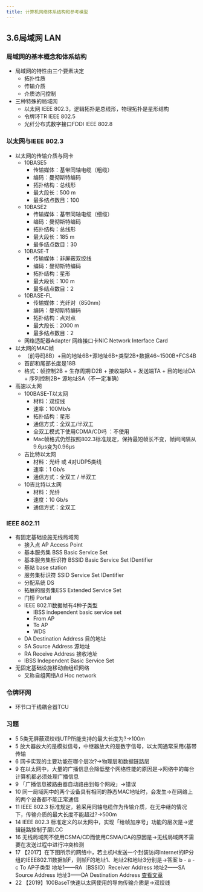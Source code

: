 ```yaml
---
title: 计算机网络体系结构和参考模型
---
```

## 3.6局域网 LAN
### 局域网的基本概念和体系结构
- 局域网的特性由三个要素决定
    - 拓扑性质
    - 传输介质
    - 介质访问控制
- 三种特殊的局域网
    - 以太网 IEEE 802.3，逻辑拓扑是总线形，物理拓扑是星形结构
    - 令牌环TR IEEE 802.5
    - 光纤分布式数字接口FDDI IEEE 802.8
### 以太网与IEEE 802.3 
- 以太网的传输介质与网卡
    - 10BASE5
        - 传输媒体：基带同轴电缆（粗缆）
        - 编码：曼彻斯特编码
        - 拓扑结构：总线形
        - 最大段长：500 m
        - 最多结点数目：100
    - 10BASE2
        - 传输媒体：基带同轴电缆（细缆）
        - 编码：曼彻斯特编码
        - 拓扑结构：总线形
        - 最大段长：185 m
        - 最多结点数目：30
    - 10BASE-T
        - 传输媒体：非屏蔽双绞线
        - 编码：曼彻斯特编码
        - 拓扑结构：星形
        - 最大段长：100 m
        - 最多结点数目：2
    - 10BASE-FL
        - 传输媒体：光纤对（850nm）
        - 编码：曼彻斯特编码
        - 拓扑结构：点对点
        - 最大段长：2000 m
        - 最多结点数目：2
    - 网络适配器Adapter 网络接口卡NIC Network Interface Card
- 以太网的MAC帧
    - （前导码8B）+目的地址6B+源地址6B+类型2B+数据46~1500B+FCS4B
    - 首部和尾部长度是18B
    - 格式：帧控制2B + 生存周期ID2B + 接收端RA + 发送端TA + 目的地址DA + 序列控制2B+ 源地址SA（不一定准确）
- 高速以太网
    - 100BASE-T以太网
        - 材料：双绞线 
        - 速率：100Mb/s
        - 拓扑结构：星形
        - 通信方式：全双工/半双工
        - 全双工模式下使用CDMA/CD吗 ：不使用
        - Mac帧格式仍然按照802.3标准规定，保持最短帧长不变，帧间间隔从9.6μs变为0.96μs
    - 吉比特以太网
        - 材料：光纤 或 4对UDP5类线
        - 速率：1 Gb/s
        - 通信方式：全双工 / 半双工
    - 10吉比特以太网
        - 材料：光纤
        - 速度：10 Gb/s
        - 通信方式：全双工
### IEEE 802.11
- 有固定基础设施无线局域网
    - 接入点 AP Access Point
    - 基本服务集 BSS  Basic Service Set
    - 基本服务集标识符 BSSID Basic Service Set IDentifier
    - 基站 base station
    - 服务集标识符 SSID Service Set IDentifier
    - 分配系统 DS 
    - 拓展的服务集ESS Extended Service Set
    - 门桥 Portal
    - IEEE 802.11数据帧有4种子类型
        - IBSS independent basic service set
        - From AP 
        - To AP 
        - WDS
    - DA Destination Address 目的地址
    - SA Source Address 源地址
    - RA Receive Address 接收地址
    - IBSS Independent Basic Service Set
- 无固定基础设施移动自组织网络
    - 又称自组网络Ad Hoc network
### 令牌环网
- 环节口干线耦合器TCU
### 习题
  - 5 5类无屏蔽双绞线UTP所能支持的最大长度为?→100m
  - 5 放大器放大的是模拟信号，中继器放大的是数字信号，以太网通常采用{基带传输
  - 6 网卡实现的主要功能在哪个层次?→物理层和数据链路层
  - 9 在以太网中，大量的广播信息会降低整个网络性能的原因是→网络中的每台计算机都必须处理广播信息
  - 9 「广播信息被路由器自动路由到每个网段」→错误
  - 10 同一局域网中的两个设备具有相同的静态MAC地址时，会发生→在网络上的两个设备都不能正常通信
  - 11 IEEE 802.3 标准规定，若采用同轴电缆作为传输介质，在无中继的情况下，传输介质的最大长度不能超过?→500m
  - 14 IEEE 802.3 标准定义的以太网中，实现「给帧加序号」功能的层次是→逻辑链路控制子层LCC
  - 16 无线局域网不使用CSMA/CD而使用CSMA/CA的原因是→无线局域网不需要在发送过程中进行冲突检测
  - 17 【2017】在下图所示的网络中，若主机H发送一个封装访问Internet的IP分组的IEEE802.11数据帧F，则帧F的地址1、地址2和地址3分别是→答案
b - a - c
To AP子类型
地址1——RA（BSSID）Receiver Address
地址2——SA Source Address
地址3——DA Destination Address
[查看文章](https://blog.csdn.net/chengwenyao18/article/details/7176090?utm_medium=distribute.pc_relevant.none-task-blog-2~default~baidujs_title~default-1.no_search_link&spm=1001.2101.3001.4242)
  - 22 【2019】100BaseT快速以太网使用的导向传输介质是→双绞线
